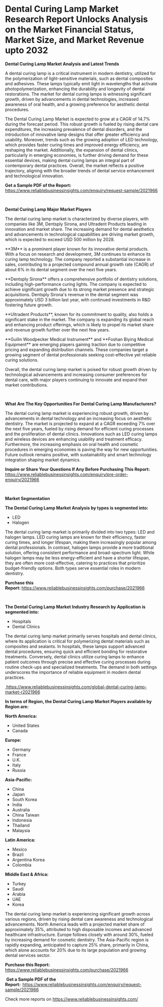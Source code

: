 <p><h1>Dental Curing Lamp Market Research Report Unlocks Analysis on the Market Financial Status, Market Size, and Market Revenue upto 2032</h1></p><p><strong>Dental Curing Lamp Market Analysis and Latest Trends</strong></p>
<p><p>A dental curing lamp is a critical instrument in modern dentistry, utilized for the polymerization of light-sensitive materials, such as dental composites and adhesives. These lamps typically emit light in wavelengths that activate photopolymerization, enhancing the durability and longevity of dental restorations. The market for dental curing lamps is witnessing significant growth, driven by advancements in dental technologies, increased awareness of oral health, and a growing preference for aesthetic dental procedures.</p><p>The Dental Curing Lamp Market is expected to grow at a CAGR of 14.7% during the forecast period. This robust growth is fueled by rising dental care expenditures, the increasing prevalence of dental disorders, and the introduction of innovative lamp designs that offer greater efficiency and usability. Moreover, trends such as the growing adoption of LED technology, which provides faster curing times and improved energy efficiency, are reshaping the market. Additionally, the expansion of dental clinics, particularly in emerging economies, is further driving demand for these essential devices, making dental curing lamps an integral part of contemporary dental practices. Overall, the market reflects a positive trajectory, aligning with the broader trends of dental service enhancement and technological innovation.</p></p>
<p><strong>Get a Sample PDF of the Report:&nbsp;</strong> <a href="https://www.reliablebusinessinsights.com/enquiry/request-sample/2021966?utm_campaign=3353&utm_medium=2&utm_source=Github&utm_content=ia&utm_term=29032025&utm_id=dental-curing-lamp">https://www.reliablebusinessinsights.com/enquiry/request-sample/2021966</a></p>
<p>&nbsp;</p>
<p><strong>Dental Curing Lamp Major Market Players</strong></p>
<p><p>The dental curing lamp market is characterized by diverse players, with companies like 3M, Dentsply Sirona, and Ultradent Products leading in innovation and market share. The increasing demand for dental aesthetics and advancements in technological capabilities are driving market growth, which is expected to exceed USD 500 million by 2028.</p><p>**3M** is a prominent player known for its innovative dental products. With a focus on research and development, 3M continues to enhance its curing lamp technology. The company reported a substantial increase in sales, contributing to a projected compound annual growth rate (CAGR) of about 6% in its dental segment over the next five years.</p><p>**Dentsply Sirona** offers a comprehensive portfolio of dentistry solutions, including high-performance curing lights. The company is expected to achieve significant growth due to its strong market presence and strategic acquisitions. Dentsply Sirona's revenue in the dental segment was approximately USD 3 billion last year, with continued investments in R&D fostering future growth.</p><p>**Ultradent Products**, known for its commitment to quality, also holds a significant stake in the market. The company is expanding its global reach and enhancing product offerings, which is likely to propel its market share and revenue growth further over the next few years.</p><p>**Guilin Woodpecker Medical Instrument** and **Foshan Biying Medical Equipment** are emerging players gaining traction due to competitive pricing and expanding distribution channels. These companies target a growing segment of dental professionals seeking cost-effective yet reliable curing solutions.</p><p>Overall, the dental curing lamp market is poised for robust growth driven by technological advancements and increasing consumer preferences for dental care, with major players continuing to innovate and expand their market contributions.</p></p>
<p>&nbsp;</p>
<p><strong>What Are The Key Opportunities For Dental Curing Lamp Manufacturers?</strong></p>
<p><p>The dental curing lamp market is experiencing robust growth, driven by advancements in dental technology and an increasing focus on aesthetic dentistry. The market is projected to expand at a CAGR exceeding 7% over the next five years, fueled by rising demand for efficient curing processes and the proliferation of dental clinics. Innovations such as LED curing lamps and wireless devices are enhancing usability and treatment efficacy. Furthermore, the increasing emphasis on oral health and cosmetic procedures in emerging economies is paving the way for new opportunities. Future outlook remains positive, with sustainability and smart technology integration shaping market dynamics.</p></p>
<p><strong>Inquire or Share Your Questions If Any Before Purchasing This Report:</strong> <a href="https://www.reliablebusinessinsights.com/enquiry/pre-order-enquiry/2021966?utm_campaign=3353&utm_medium=2&utm_source=Github&utm_content=ia&utm_term=29032025&utm_id=dental-curing-lamp">https://www.reliablebusinessinsights.com/enquiry/pre-order-enquiry/2021966</a></p>
<p>&nbsp;</p>
<p><strong>Market Segmentation</strong></p>
<p><strong>The Dental Curing Lamp Market Analysis by types is segmented into:</strong></p>
<p><ul><li>LED</li><li>Halogen</li></ul></p>
<p><p>The dental curing lamp market is primarily divided into two types: LED and halogen lamps. LED curing lamps are known for their efficiency, faster curing times, and longer lifespan, making them increasingly popular among dental professionals. In contrast, halogen lamps provide a more traditional solution, offering consistent performance and broad-spectrum light. While halogen lamps may be less energy-efficient and have a shorter lifespan, they are often more cost-effective, catering to practices that prioritize budget-friendly options. Both types serve essential roles in modern dentistry.</p></p>
<p><strong>Purchase this Report:&nbsp;</strong><a href="https://www.reliablebusinessinsights.com/purchase/2021966?utm_campaign=3353&utm_medium=2&utm_source=Github&utm_content=ia&utm_term=29032025&utm_id=dental-curing-lamp">https://www.reliablebusinessinsights.com/purchase/2021966</a></p>
<p>&nbsp;</p>
<p><strong>The Dental Curing Lamp Market Industry Research by Application is segmented into:</strong></p>
<p><ul><li>Hospitals</li><li>Dental Clinics</li></ul></p>
<p><p>The dental curing lamp market primarily serves hospitals and dental clinics, where its application is critical for polymerizing dental materials such as composites and sealants. In hospitals, these lamps support advanced dental procedures, ensuring quick and efficient bonding for restorative treatments. Conversely, dental clinics utilize curing lamps to enhance patient outcomes through precise and effective curing processes during routine check-ups and specialized treatments. The demand in both settings underscores the importance of reliable equipment in modern dental practices.</p></p>
<p><a href="https://www.reliablebusinessinsights.com/global-dental-curing-lamp-market-r2021966?utm_campaign=3353&utm_medium=2&utm_source=Github&utm_content=ia&utm_term=29032025&utm_id=dental-curing-lamp">&nbsp;https://www.reliablebusinessinsights.com/global-dental-curing-lamp-market-r2021966</a></p>
<p><strong>In terms of Region, the Dental Curing Lamp Market Players available by Region are:</strong></p>
<p>
    <p> <strong> North America: </strong>
        <ul>
            <li>United States</li>
            <li>Canada</li>
        </ul>
        </p> 
    <p> <strong> Europe: </strong>
        <ul>
            <li>Germany</li>
            <li>France</li>
            <li>U.K.</li>
            <li>Italy</li>
            <li>Russia</li>
        </ul>
        </p> 
    <p> <strong> Asia-Pacific: </strong>
        <ul>
            <li>China</li>
            <li>Japan</li>
            <li>South Korea</li>
            <li>India</li>
            <li>Australia</li>
            <li>China Taiwan</li>
            <li>Indonesia</li>
            <li>Thailand</li>
            <li>Malaysia</li>
        </ul>
        </p> 
    <p> <strong> Latin America: </strong>
        <ul>
            <li>Mexico</li>
            <li>Brazil</li>
            <li>Argentina Korea</li>
            <li>Colombia</li>
        </ul>
        </p> 
    <p> <strong> Middle East & Africa: </strong>
        <ul>
            <li>Turkey</li>
            <li>Saudi</li>
            <li>Arabia</li>
            <li>UAE</li>
            <li>Korea</li>
        </ul>
    </p>
    </p>
<p><p>The dental curing lamp market is experiencing significant growth across various regions, driven by rising dental care awareness and technological advancements. North America leads with a projected market share of approximately 35%, attributed to high disposable incomes and advanced healthcare infrastructure. Europe follows closely with around 30%, fueled by increasing demand for cosmetic dentistry. The Asia-Pacific region is rapidly expanding, anticipated to capture 25% share, primarily in China, which alone accounts for 20% due to its large population and growing dental services sector.</p></p>
<p><strong>Purchase this Report: </strong><a href="https://www.reliablebusinessinsights.com/purchase/2021966?utm_campaign=3353&utm_medium=2&utm_source=Github&utm_content=ia&utm_term=29032025&utm_id=dental-curing-lamp">https://www.reliablebusinessinsights.com/purchase/2021966</a></p>
<p>&nbsp;<strong>Get a Sample PDF of the Report:&nbsp;&nbsp;</strong><a href="https://www.reliablebusinessinsights.com/enquiry/request-sample/2021966?utm_campaign=3353&utm_medium=2&utm_source=Github&utm_content=ia&utm_term=29032025&utm_id=dental-curing-lamp">https://www.reliablebusinessinsights.com/enquiry/request-sample/2021966</a></p>
<p><strong></strong></p>
<p>Check more reports on <a href="https://www.reliablebusinessinsights.com/?utm_campaign=3353&utm_medium=2&utm_source=Github&utm_content=ia&utm_term=29032025&utm_id=dental-curing-lamp">https://www.reliablebusinessinsights.com/</a></p>